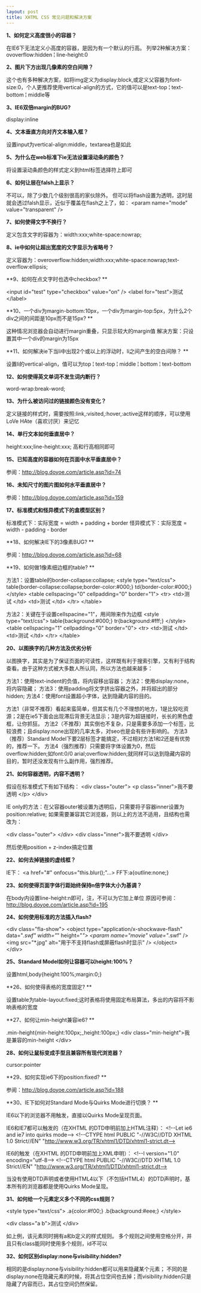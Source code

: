 ```yaml
---
layout: post
title: XHTML CSS 常见问题和解决方案
---
```

**1、如何定义高度很小的容器？** 

在IE6下无法定义小高度的容器，是因为有一个默认的行高。 
列举2种解决方案：ovoverflow:hidden ¦ line-height:0 

**2、图片下方出现几像素的空白间隙？** 

这个也有多种解决方案，如将img定义为display:block,或定义父容器为font-size:0，个人更推荐使用vertical-align的方式，它的值可以是text-top ¦ text-bottom ¦ middle等 

**3、IE6双倍margin的BUG?** 

display:inline 

**4、文本垂直方向对齐文本输入框？** 

设置input为vertical-align:middle，textarea也是如此 

**5、为什么在web标准下ie无法设置滚动条的颜色？** 

将设置滚动条颜色的样式定义到html标签选择符上即可 

**6、如何让层在falsh上显示？** 

不可以，除了少数几个级别很高的家伙除外。 
但可以将flash设置为透明，这时层就会透过falsh显示，近似于覆盖在flash之上了，如： 
&lt;param name="mode" value="transparent" /&gt; 

**7、如何使得文字不换行？** 

定义包含文字的容器为：width:xxx;white-space:nowrap; 

**8、ie中如何让超出宽度的文字显示为省略号？** 

定义容器为：overoverflow:hidden;width:xxx;white-space:nowrap;text-overflow:ellipsis; 

**9、如何在点文字时也选中checkbox? **

&lt;input id="test" type="checkbox" value="on" /&gt; &lt;label for="test"&gt;测试 &lt;/label&gt; 

**10、一个div为margin-bottom:10px，一个div为margin-top:5px，为什么2个div之间的间距是10px而不是15px? **

这种情况浏览器会自动进行margin重叠，只显示较大的margin值 
解决方案：只设置其中一个div的margin为15px 

**11、如何解决ie下当li中出现2个或以上的浮动时，li之间产生的空白间隙？ **

设置li的vertical-align，值可以为top ¦ text-top ¦ middle ¦ bottom ¦ text-bottom 

**12、如何使得英文单词不发生词内断行？** 

word-wrap:break-word; 

**13、为什么被访问过的链接颜色没有变化？** 

定义链接的样式时，需要按照:link,:visited,:hover,:active这样的顺序，可以使用LoVe HAte（喜欢讨厌）来记忆 

**14、单行文本如何垂直居中？** 

height:xxx;line-height:xxx; 高和行高相同即可 

**15、已知高度的容器如何在页面中水平垂直居中？** 

参阅：http://blog.doyoe.com/article.asp?id=74 

**16、未知尺寸的图片图如何水平垂直居中？** 

参阅：http://blog.doyoe.com/article.asp?id=159 

**17、标准模式和怪异模式下的盒模型区别？** 

标准模式下：实际宽度 = width + padding + border 
怪异模式下：实际宽度 = width - padding - border 

**18、如何解决IE下的3像素BUG? **

参阅：http://blog.doyoe.com/article.asp?id=68 

**19、如何做1像素细边框的table? **

方法1：设置table的border-collapse:collapse; 
&lt;style type="text/css"&gt; 
table{border-collapse:collapse;border-color:#000;} 
td{border-color:#000;} 
&lt;/style&gt; 
&lt;table cellspacing="0" cellpadding="0" border="1"&gt; 
&lt;tr&gt; 
&lt;td&gt;测试 &lt;/td&gt; 
&lt;td&gt;测试 &lt;/td&gt; 
&lt;/tr&gt; 
&lt;/table&gt; 

方法2：关键在于设置cellspacine="1"，用间隙来作为边框 
&lt;style type="text/css"&gt; 
table{background:#000;} 
tr{background:#fff;} 
&lt;/style&gt; 
&lt;table cellspacing="1" cellpadding="0" border="0"&gt; 
&lt;tr&gt; 
&lt;td&gt;测试 &lt;/td&gt; 
&lt;td&gt;测试 &lt;/td&gt; 
&lt;/tr&gt; 
&lt;/table&gt; 

**20、以图换字的几种方法及优劣分析** 

以图换字，其实是为了保证页面的可读性，这样既有利于搜索引擎，又有利于结构查看。由于这种方式被大多数人所认同，所以方法也越来越多： 

方法1：使用text-indent的负值，将内容移出容器； 
方法2：使用display:none，将内容隐藏； 
方法3：使用padding将文字挤出容器之外，并将超出的部分hidden; 
方法4：使用font设置超小字体，达到隐藏内容的目的。 

方法1（非常不推荐）看起来蛮简单，但其实有几个不理想的地方，1是比较吃资源；2是在ie5下面会出现滞后背景无法显示；3是内容为超链接时，长长的黑色虚框，让你抓狂。 
方法2（不推荐）其实倒也不复杂，只是需要多添加一个标签，比较浪费；且display:none出现的几率太多，对seo也是会有些许影响的。 
方法3（推荐）Standard Model下要2层标签才能搞定，不过相对方法1和2还是有优势的，推荐一下。 
方法4（强烈推荐）只需要将字体设置为0，然后overflow:hidden;如font:0/0 arial;overflow:hidden;就同样可以达到隐藏内容的目的，暂时还没发现有什么副作用，强烈推荐。 

**21、如何容器透明，内容不透明？** 

假设在标准模式下有如下结构： 
&lt;div class="outer"&gt; 
&lt;p class="inner"&gt;我不要透明 &lt;/p&gt; 
&lt;/div&gt; 

IE only的方法：在父容器outer被设置为透明后，只需要将子容器inner设置为position:relative; 如果需要兼容其它浏览器，则以上的方法不适用，且结构也需改为： 

&lt;div class="outer"&gt; &lt;/div&gt; 
&lt;div class="inner"&gt;我不要透明 &lt;/div&gt; 

然后使用position + z-index搞定位置 

**22、如何去掉链接的虚线框？** 

IE下： &lt;a href="#" onfocus="this.blur();"...&gt; 
FF下:a{outline:none;} 

**23、如何使得页面字体行距始终保持n倍字体大小为基调？** 

在body内设置line-height:n即可，注，不可以为它加上单位 
原因可参阅：http://blog.doyoe.com/article.asp?id=195 

**24、如何使用标准的方法插入flash?** 

&lt;div class="fla-show"&gt; 
&lt;object type="application/x-shockwave-flash" data="*.swf" width="*" height="*"&gt; 
&lt;param name="movie" value="*.swf" /&gt; 
&lt;img src="*.jpg" alt="用于不支持flash或屏蔽flash时显示" /&gt; 
&lt;/object&gt; 
&lt;/div&gt; 

**25、Standard Model如何让容器可以height:100%？** 

设置html,body{height:100%;margin:0;} 

**26、如何使得表格的宽度固定? **

设置table为table-layout:fixed;这时表格将使用固定布局算法，多出的内容将不影响表格的宽度 

**27、如何让min-height兼容ie6? **

.min-height{min-height:100px;_height:100px;} 
&lt;div class="min-height"&gt;我是兼容的min-height &lt;/div&gt; 

**28、如何让鼠标变成手型且兼容所有现代浏览器？** 

cursor:pointer 

**29、如何实现ie6下的position:fixed? **

参阅：http://blog.doyoe.com/article.asp?id=188 

**30、IE下如何对Standard Mode与Quirks Mode进行切换？ **

IE6以下的浏览器不用触发，直接以Quirks Mode呈现页面。 

IE6和IE7都可以触发的（在XHTML 的DTD申明前加上HTML注释）： 
&lt;!--Let ie6 and ie7 into quirks mode--&gt; 
&lt;!--CTYPE html PUBLIC "-//W3C//DTD XHTML 1.0 Strict//EN" 
"http://www.w3.org/TR/xhtml1/DTD/xhtml1-strict.dt--&gt; 

IE6的触发（在XHTML 的DTD申明前加上XML申明）： 
&lt;!--l version="1.0" encoding="utf-8--&gt; 
&lt;!--CTYPE html PUBLIC "-//W3C//DTD XHTML 1.0 Strict//EN" 
"http://www.w3.org/TR/xhtml1/DTD/xhtml1-strict.dt--&gt; 

当没有使用DTD声明或者使用HTML4以下（不包括HTML4）的DTD声明时，基本所有的浏览器都是使用Quirks Mode呈现。 

**31、如何给一个元素定义多个不同的css规则？** 

&lt;style type="text/css"&gt; 
.a{color:#f00;} 
.b{background:#eee;} 
&lt;/style&gt; 

&lt;div class="a b"&gt;测试 &lt;/div&gt; 

如上例，该元素同时拥有a和b定义的样式规则。 
多个规则之间使用空格分开，并且只有class能同时使用多个规则，id不可以 

**32、如何区别display:none与visibility:hidden?** 

相同的是display:none与visibility:hidden都可以用来隐藏某个元素； 
不同的是display:none在隐藏元素的时候，将其占位空间也去掉；而visibility:hidden只是隐藏了内容而已，其占位空间仍然保留。